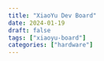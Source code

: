 ```yaml
---
title: "XiaoYu Dev Board"
date: 2024-01-19
draft: false
tags: ["xiaoyu-board"]
categories: ["hardware"]
---
```

